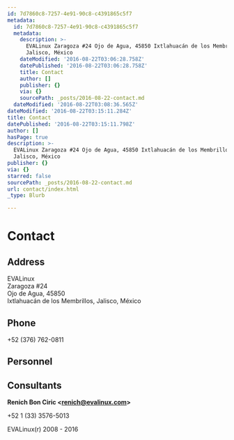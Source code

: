 ```yaml
---
id: 7d7860c8-7257-4e91-90c8-c4391865c5f7
metadata:
  id: 7d7860c8-7257-4e91-90c8-c4391865c5f7
  metadata:
    description: >-
      EVALinux Zaragoza #24 Ojo de Agua, 45850 Ixtlahuacán de los Membrillos,
      Jalisco, México
    dateModified: '2016-08-22T03:06:28.758Z'
    datePublished: '2016-08-22T03:06:28.758Z'
    title: Contact
    author: []
    publisher: {}
    via: {}
    sourcePath: _posts/2016-08-22-contact.md
  dateModified: '2016-08-22T03:08:36.565Z'
dateModified: '2016-08-22T03:15:11.284Z'
title: Contact
datePublished: '2016-08-22T03:15:11.798Z'
author: []
hasPage: true
description: >-
  EVALinux Zaragoza #24 Ojo de Agua, 45850 Ixtlahuacán de los Membrillos,
  Jalisco, México
publisher: {}
via: {}
starred: false
sourcePath: _posts/2016-08-22-contact.md
url: contact/index.html
_type: Blurb

---
```

# Contact

## **Address**

EVALinux   
Zaragoza \#24   
Ojo de Agua, 45850   
Ixtlahuacán de los Membrillos, Jalisco, México

## **Phone**

+52 (376) 762-0811

## **Personnel**

## **Consultants**

**Renich Bon Ciric <renich@evalinux.com\>**

+52 1 (33) 3576-5013

EVALinux(r) 2008 - 2016
